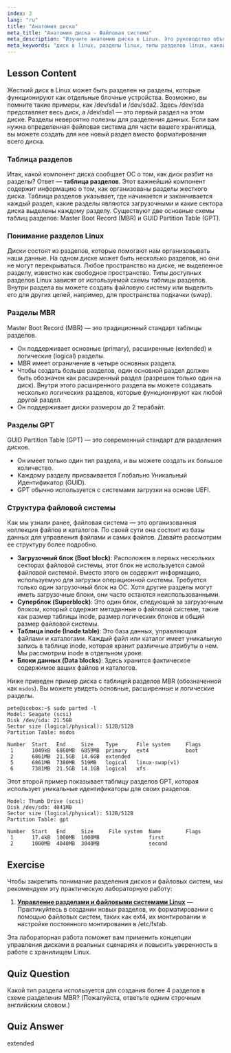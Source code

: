 ```yaml
---
index: 3
lang: "ru"
title: "Анатомия диска"
meta_title: "Анатомия диска - Файловая система"
meta_description: "Изучите анатомию диска в Linux. Это руководство объясняет, какой компонент диска сообщает ОС о разделах, охватывая таблицы разделов MBR и GPT, различные типы разделов Linux и их организацию."
meta_keywords: "диск в linux, разделы linux, типы разделов linux, какой компонент диска сообщает ос о разделах, что содержит информацию об организации разделов жесткого диска, MBR, GPT, таблица разделов, файловая система"
---
```


## Lesson Content

Жесткий диск в Linux может быть разделен на разделы, которые функционируют как отдельные блочные устройства. Возможно, вы помните такие примеры, как /dev/sda1 и /dev/sda2. Здесь /dev/sda представляет весь диск, а /dev/sda1 — это первый раздел на этом диске. Разделы невероятно полезны для разделения данных. Если вам нужна определенная файловая система для части вашего хранилища, вы можете создать для нее новый раздел вместо форматирования всего диска.

### Таблица разделов

Итак, какой компонент диска сообщает ОС о том, как диск разбит на разделы? Ответ — **таблица разделов**. Этот важнейший компонент содержит информацию о том, как организованы разделы жесткого диска. Таблица разделов указывает, где начинается и заканчивается каждый раздел, какие разделы являются загрузочными и какие сектора диска выделены каждому разделу. Существуют две основные схемы таблиц разделов: Master Boot Record (MBR) и GUID Partition Table (GPT).

### Понимание разделов Linux

Диски состоят из разделов, которые помогают нам организовывать наши данные. На одном диске может быть несколько разделов, но они не могут перекрываться. Любое пространство на диске, не выделенное разделу, известно как свободное пространство. Типы доступных разделов Linux зависят от используемой схемы таблицы разделов. Внутри раздела вы можете создать файловую систему или выделить его для других целей, например, для пространства подкачки (swap).

### Разделы MBR

Master Boot Record (MBR) — это традиционный стандарт таблицы разделов.

- Он поддерживает основные (primary), расширенные (extended) и логические (logical) разделы.
- MBR имеет ограничение в четыре основных раздела.
- Чтобы создать больше разделов, один основной раздел должен быть обозначен как расширенный раздел (разрешен только один на диск). Внутри этого расширенного раздела вы можете создавать несколько логических разделов, которые функционируют как любой другой раздел.
- Он поддерживает диски размером до 2 терабайт.

### Разделы GPT

GUID Partition Table (GPT) — это современный стандарт для разделения дисков.

- Он имеет только один тип раздела, и вы можете создать их большое количество.
- Каждому разделу присваивается Глобально Уникальный Идентификатор (GUID).
- GPT обычно используется с системами загрузки на основе UEFI.

### Структура файловой системы

Как мы узнали ранее, файловая система — это организованная коллекция файлов и каталогов. По своей сути она состоит из базы данных для управления файлами и самих файлов. Давайте рассмотрим ее структуру более подробно.

- **Загрузочный блок (Boot block)**: Расположен в первых нескольких секторах файловой системы, этот блок не используется самой файловой системой. Вместо этого он содержит информацию, используемую для загрузки операционной системы. Требуется только один загрузочный блок на ОС. Хотя другие разделы могут иметь загрузочные блоки, они часто остаются неиспользованными.
- **Суперблок (Superblock)**: Это один блок, следующий за загрузочным блоком, который содержит метаданные о файловой системе, такие как размер таблицы inode, размер логических блоков и общий размер файловой системы.
- **Таблица inode (Inode table)**: Это база данных, управляющая файлами и каталогами. Каждый файл или каталог имеет уникальную запись в таблице inode, которая хранит различные атрибуты о нем. Мы рассмотрим inode в отдельном уроке.
- **Блоки данных (Data blocks)**: Здесь хранится фактическое содержимое ваших файлов и каталогов.

Ниже приведен пример диска с таблицей разделов MBR (обозначенной как `msdos`). Вы можете увидеть основные, расширенные и логические разделы.

```plaintext
pete@icebox:~$ sudo parted -l
Model: Seagate (scsi)
Disk /dev/sda: 21.5GB
Sector size (logical/physical): 512B/512B
Partition Table: msdos

Number  Start   End     Size    Type      File system     Flags
 1      1049kB  6860MB  6859MB  primary   ext4            boot
 2      6861MB  21.5GB  14.6GB  extended
 5      6861MB  7380MB  519MB   logical   linux-swap(v1)
 6      7381MB  21.5GB  14.1GB  logical   xfs
```

Этот второй пример показывает таблицу разделов GPT, которая использует уникальные идентификаторы для своих разделов.

```plaintext
Model: Thumb Drive (scsi)
Disk /dev/sdb: 4041MB
Sector size (logical/physical): 512B/512B
Partition Table: gpt

Number  Start   End     Size     File system  Name        Flags
 1      17.4kB  1000MB  1000MB                first
 2      1000MB  4040MB  3040MB                second
```

## Exercise

Чтобы закрепить понимание разделения дисков и файловых систем, мы рекомендуем эту практическую лабораторную работу:

1. **[Управление разделами и файловыми системами Linux](https://labex.io/ru/labs/comptia-manage-linux-partitions-and-filesystems-590845)** — Практикуйтесь в создании новых разделов, их форматировании с помощью файловых систем, таких как ext4, их монтировании и настройке постоянного монтирования в /etc/fstab.

Эта лабораторная работа поможет вам применить концепции управления дисками в реальных сценариях и повысить уверенность в работе с хранилищем Linux.

## Quiz Question

Какой тип раздела используется для создания более 4 разделов в схеме разделения MBR? (Пожалуйста, ответьте одним строчным английским словом.)

## Quiz Answer

extended
